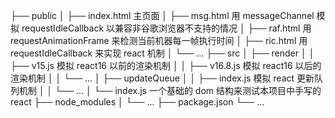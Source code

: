 ├── public
│ ├── index.html 主页面
│ ├── msg.html 用 messageChannel 模拟 requestIdleCallback 以兼容非谷歌浏览器不支持的情况
│ ├── raf.html 用 requestAnimationFrame 来检测当前机器每一帧执行时间
│ ├── ric.html 用 requestIdleCallback 来实现 react 机制
│ └── ...
├── src
│ ├── render
│ │ ├── v15.js 模拟 react16 以前的渲染机制
│ │ ├── v16.8.js 模拟 react16 以后的渲染机制
│ │ └── ...
│ ├── updateQueue
│ │ ├── index.js 模拟 react 更新队列机制
│ │ └── ...
│ └── index.js 一个基础的 dom 结构来测试本项目中手写的 react
├── node_modules
│ └── ...
├── package.json
└── ...
